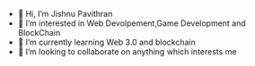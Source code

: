 - 👋 Hi, I’m Jishnu Pavithran
- 👀 I’m interested in Web Devolpement,Game Development and BlockChain 
- 🌱 I’m currently learning Web 3.0  and blockchain
- 💞️ I’m looking to collaborate on anything which interests me

<!---
jishnu007/jishnu007 is a ✨ special ✨ repository because its `README.md` (this file) appears on your GitHub profile.
You can click the Preview link to take a look at your changes.
--->
